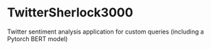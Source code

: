 # TwitterSherlock3000
Twitter sentiment analysis application for custom queries (including a Pytorch BERT model)
